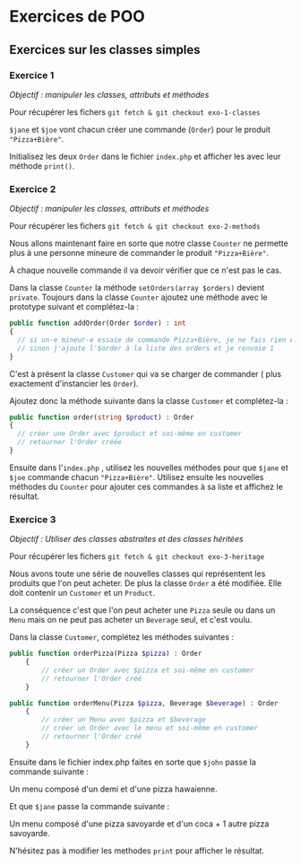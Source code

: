# Exercices de POO

## Exercices sur les classes simples

### Exercice 1
_Objectif : manipuler les classes, attributs et méthodes_

Pour récupérer les fichers `git fetch & git checkout exo-1-classes`

`$jane` et `$joe` vont chacun créer une commande (`Order`) pour le produit `"Pizza+Bière"`.

Initialisez les deux `Order` dans le fichier `index.php` et afficher les avec leur méthode `print()`.


### Exercice 2
_Objectif : manipuler les classes, attributs et méthodes_

Pour récupérer les fichers `git fetch & git checkout exo-2-methods`

Nous allons maintenant faire en sorte que notre classe `Counter` ne permette plus à une personne mineure de commander le produit `"Pizza+Bière"`.

À chaque nouvelle commande il va devoir vérifier que ce n'est pas le cas.

Dans la classe `Counter` la méthode `setOrders(array $orders)` devient `private`.
Toujours dans la classe `Counter` ajoutez une méthode avec le prototype suivant et complétez-la :

```php
public function addOrder(Order $order) : int 
{
  // si un-e mineur-e essaie de commande Pizza+Bière, je ne fais rien et renvoie -1
  // sinon j'ajoute l'$order à la liste des orders et je renvoie 1
}
```

C'est à présent la classe `Customer` qui va se charger de commander ( plus exactement d'instancier les `Order`).

Ajoutez donc la méthode suivante dans la classe `Customer` et complétez-la : 

```php
public function order(string $product) : Order
{
  // créer une Order avec $product et soi-même en customer
  // retourner l'Order créée
}
```
Ensuite dans l'`index.php` , utilisez les nouvelles méthodes pour que `$jane` et `$joe` commande chacun `"Pizza+Bière"`. Utilisez ensuite les nouvelles méthodes du `Counter` pour ajouter ces commandes à sa liste et affichez le résultat.


### Exercice 3
_Objectif : Utiliser des classes abstraites et des classes héritées_

Pour récupérer les fichers `git fetch & git checkout exo-3-heritage`

Nous avons toute une série de nouvelles classes qui représentent les produits que l'on peut acheter.
De plus la classe `Order` a été modifiée. Elle doit contenir un `Customer` et un `Product`.

La conséquence c'est que l'on peut acheter une `Pizza` seule ou dans un `Menu` mais on ne peut pas acheter un `Beverage` seul, et c'est voulu.

Dans la classe `Customer`, complétez les méthodes suivantes : 

```php
public function orderPizza(Pizza $pizza) : Order
    {
        // créer un Order avec $pizza et soi-même en customer
        // retourner l'Order créé
    }
```
```php
public function orderMenu(Pizza $pizza, Beverage $beverage) : Order
    {
        // créer un Menu avec $pizza et $beverage
        // créer un Order avec le menu et soi-même en customer
        // retourner l'Order créé
    }
```

Ensuite dans le fichier index.php faites en sorte que `$john` passe la commande suivante : 

Un menu composé d'un demi et d'une pizza hawaienne.

Et que `$jane` passe la commande suivante :

Un menu composé d'une pizza savoyarde et d'un coca + 1 autre pizza savoyarde.

N'hésitez pas à modifier les methodes `print` pour afficher le résultat.
